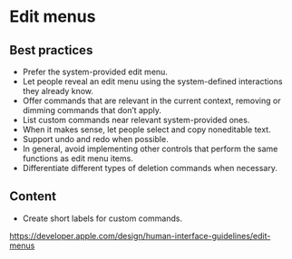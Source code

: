 # Edit menus
## Best practices
- Prefer the system-provided edit menu.
- Let people reveal an edit menu using the system-defined interactions they already know.
- Offer commands that are relevant in the current context, removing or dimming commands that don’t apply.
- List custom commands near relevant system-provided ones.
- When it makes sense, let people select and copy noneditable text.
- Support undo and redo when possible.
- In general, avoid implementing other controls that perform the same functions as edit menu items.
- Differentiate different types of deletion commands when necessary.

## Content
- Create short labels for custom commands.

https://developer.apple.com/design/human-interface-guidelines/edit-menus
